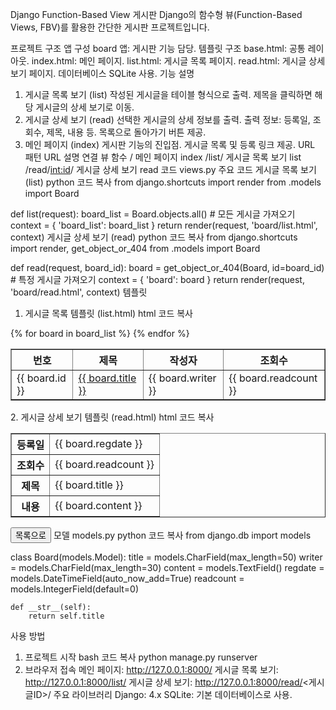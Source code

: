 Django Function-Based View 게시판
Django의 함수형 뷰(Function-Based Views, FBV)를 활용한 간단한 게시판 프로젝트입니다.

프로젝트 구조
앱 구성
board 앱: 게시판 기능 담당.
템플릿 구조
base.html: 공통 레이아웃.
index.html: 메인 페이지.
list.html: 게시글 목록 페이지.
read.html: 게시글 상세 보기 페이지.
데이터베이스
SQLite 사용.
기능 설명
1. 게시글 목록 보기 (list)
작성된 게시글을 테이블 형식으로 출력.
제목을 클릭하면 해당 게시글의 상세 보기로 이동.
2. 게시글 상세 보기 (read)
선택한 게시글의 상세 정보를 출력.
출력 정보:
등록일, 조회수, 제목, 내용 등.
목록으로 돌아가기 버튼 제공.
3. 메인 페이지 (index)
게시판 기능의 진입점.
게시글 목록 및 등록 링크 제공.
URL 패턴
URL	설명	연결 뷰 함수
/	메인 페이지	index
/list/	게시글 목록 보기	list
/read/<int:id>/	게시글 상세 보기	read
코드
views.py 주요 코드
게시글 목록 보기 (list)
python
코드 복사
from django.shortcuts import render
from .models import Board

def list(request):
    board_list = Board.objects.all()  # 모든 게시글 가져오기
    context = {
        'board_list': board_list
    }
    return render(request, 'board/list.html', context)
게시글 상세 보기 (read)
python
코드 복사
from django.shortcuts import render, get_object_or_404
from .models import Board

def read(request, board_id):
    board = get_object_or_404(Board, id=board_id)  # 특정 게시글 가져오기
    context = {
        'board': board
    }
    return render(request, 'board/read.html', context)
템플릿
1. 게시글 목록 템플릿 (list.html)
html
코드 복사
<table border="1">
    <tr>
        <th>번호</th>
        <th>제목</th>
        <th>작성자</th>
        <th>조회수</th>
    </tr>
    {% for board in board_list %}
    <tr>
        <td>{{ board.id }}</td>
        <td><a href="{% url 'board:read' board.id %}">{{ board.title }}</a></td>
        <td>{{ board.writer }}</td>
        <td>{{ board.readcount }}</td>
    </tr>
    {% endfor %}
</table>
2. 게시글 상세 보기 템플릿 (read.html)
html
코드 복사
<table border="1">
    <tr>
        <th>등록일</th>
        <td>{{ board.regdate }}</td>
    </tr>
    <tr>
        <th>조회수</th>
        <td>{{ board.readcount }}</td>
    </tr>
    <tr>
        <th>제목</th>
        <td>{{ board.title }}</td>
    </tr>
    <tr>
        <th>내용</th>
        <td>{{ board.content }}</td>
    </tr>
</table>
<a href="{% url 'board:list' %}"><button>목록으로</button></a>
모델
models.py
python
코드 복사
from django.db import models

class Board(models.Model):
    title = models.CharField(max_length=50)
    writer = models.CharField(max_length=30)
    content = models.TextField()
    regdate = models.DateTimeField(auto_now_add=True)
    readcount = models.IntegerField(default=0)

    def __str__(self):
        return self.title
사용 방법
1. 프로젝트 시작
bash
코드 복사
python manage.py runserver
2. 브라우저 접속
메인 페이지: http://127.0.0.1:8000/
게시글 목록 보기: http://127.0.0.1:8000/list/
게시글 상세 보기: http://127.0.0.1:8000/read/<게시글ID>/
주요 라이브러리
Django: 4.x
SQLite: 기본 데이터베이스로 사용.
